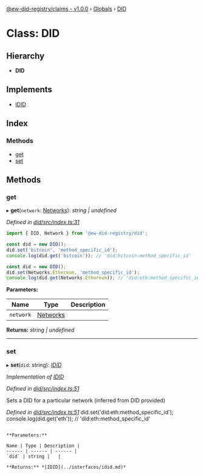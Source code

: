 [@ew-did-registry/claims - v1.0.0](../README.md) › [Globals](../globals.md) › [DID](did.md)

# Class: DID

## Hierarchy

* **DID**

## Implements

* [IDID](../interfaces/idid.md)

## Index

### Methods

* [get](did.md#get)
* [set](did.md#set)

## Methods

###  get

▸ **get**(`network`: [Networks](../enums/networks.md)): *string | undefined*

*Defined in [did/src/index.ts:31](https://github.com/energywebfoundation/ew-did-registry/blob/b17cc12/packages/did/src/index.ts#L31)*
```typescript
import { DID, Network } from '@ew-did-registry/did';

const did = new DID();
did.set('bitcoin', 'method_specific_id');
console.log(did.get('bitcoin')); // 'did:bitcoin:method_specific_id'

const did = new DID();
did.set(Networks.Ethereum, 'method_specific_id');
console.log(did.get(Networks.Ethereum)); // 'did:eth:method_specific_id'
```

**Parameters:**

Name | Type | Description |
------ | ------ | ------ |
`network` | [Networks](../enums/networks.md) |   |

**Returns:** *string | undefined*

___

###  set

▸ **set**(`did`: string): *[IDID](../interfaces/idid.md)*

*Implementation of [IDID](../interfaces/idid.md)*

*Defined in [did/src/index.ts:51](https://github.com/energywebfoundation/ew-did-registry/blob/b17cc12/packages/did/src/index.ts#L51)*

Sets a DID for a particular network (inferred from DID provided)

*Defined in [did/src/index.ts:51](https://github.com/energywebfoundation/ew-did-registry/blob/b17cc12/packages/did/src/index.ts#L51)*
did.set('did:eth:method_specific_id');
console.log(did.get('eth')); // 'did:eth:method_specific_id'
```

**Parameters:**

Name | Type | Description |
------ | ------ | ------ |
`did` | string |   |

**Returns:** *[IDID](../interfaces/idid.md)*

